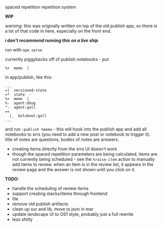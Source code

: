 spaced repetition repetition system

**WIP**

*warning*: this was originally written on top of the old publish app, so there is a
lot of that code in here, especially on the front end. 

**_i don't recommend running this on a live ship_**

run with `npm serve`


currently piggybacks off of publish notebooks - put 

`%+  memo  |`

in app/publish, like this:

``` hoon
...
=|  versioned-state
=*  state  -
%+  memo  |
%-  agent:dbug
^-  agent:gall
=<
  |_  bol=bowl:gall
...
```
and run `:publish %memo` - this will hook into the publish app and add all
notebooks to srrs (you need to add a new post or notebook to trigger it). title
of notes are questions, bodies of notes are answers.


- creating items directly from the srrs UI doesn't work
- though the spaced repetition parameters are being calculated, items are not
  currently being scheduled - see the `%raise-item` action to manually add items
  to review. when an item is in the review list, it appears in the review page
  and the answer is not shown until you click on it. 
  
  
**TODO:**
- handle the scheduling of review items
- support creating stacks/items through frontend
- tile
- remove old publish artifacts
- clean up sur and lib, move to json in mar
- update landscape UI to OS1 style, probably just a full rewrite
- less shitty





